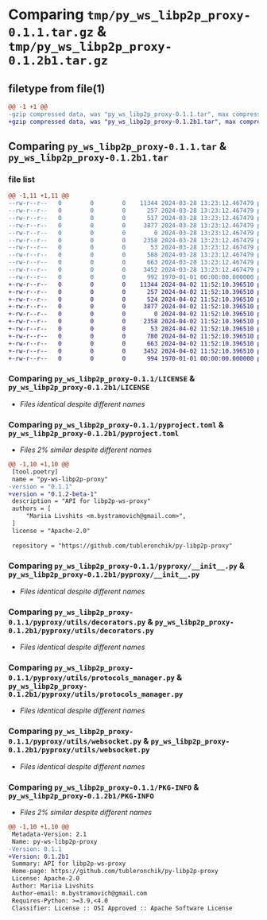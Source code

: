 # Comparing `tmp/py_ws_libp2p_proxy-0.1.1.tar.gz` & `tmp/py_ws_libp2p_proxy-0.1.2b1.tar.gz`

## filetype from file(1)

```diff
@@ -1 +1 @@
-gzip compressed data, was "py_ws_libp2p_proxy-0.1.1.tar", max compression
+gzip compressed data, was "py_ws_libp2p_proxy-0.1.2b1.tar", max compression
```

## Comparing `py_ws_libp2p_proxy-0.1.1.tar` & `py_ws_libp2p_proxy-0.1.2b1.tar`

### file list

```diff
@@ -1,11 +1,11 @@
--rw-r--r--   0        0        0    11344 2024-03-28 13:23:12.467479 py_ws_libp2p_proxy-0.1.1/LICENSE
--rw-r--r--   0        0        0      257 2024-03-28 13:23:12.467479 py_ws_libp2p_proxy-0.1.1/README.md
--rw-r--r--   0        0        0      517 2024-03-28 13:23:12.467479 py_ws_libp2p_proxy-0.1.1/pyproject.toml
--rw-r--r--   0        0        0     3877 2024-03-28 13:23:12.467479 py_ws_libp2p_proxy-0.1.1/pyproxy/__init__.py
--rw-r--r--   0        0        0        0 2024-03-28 13:23:12.467479 py_ws_libp2p_proxy-0.1.1/pyproxy/utils/__init__.py
--rw-r--r--   0        0        0     2358 2024-03-28 13:23:12.467479 py_ws_libp2p_proxy-0.1.1/pyproxy/utils/decorators.py
--rw-r--r--   0        0        0       53 2024-03-28 13:23:12.467479 py_ws_libp2p_proxy-0.1.1/pyproxy/utils/logger.py
--rw-r--r--   0        0        0      588 2024-03-28 13:23:12.467479 py_ws_libp2p_proxy-0.1.1/pyproxy/utils/message.py
--rw-r--r--   0        0        0      663 2024-03-28 13:23:12.467479 py_ws_libp2p_proxy-0.1.1/pyproxy/utils/protocols_manager.py
--rw-r--r--   0        0        0     3452 2024-03-28 13:23:12.467479 py_ws_libp2p_proxy-0.1.1/pyproxy/utils/websocket.py
--rw-r--r--   0        0        0      992 1970-01-01 00:00:00.000000 py_ws_libp2p_proxy-0.1.1/PKG-INFO
+-rw-r--r--   0        0        0    11344 2024-04-02 11:52:10.396510 py_ws_libp2p_proxy-0.1.2b1/LICENSE
+-rw-r--r--   0        0        0      257 2024-04-02 11:52:10.396510 py_ws_libp2p_proxy-0.1.2b1/README.md
+-rw-r--r--   0        0        0      524 2024-04-02 11:52:10.396510 py_ws_libp2p_proxy-0.1.2b1/pyproject.toml
+-rw-r--r--   0        0        0     3877 2024-04-02 11:52:10.396510 py_ws_libp2p_proxy-0.1.2b1/pyproxy/__init__.py
+-rw-r--r--   0        0        0        0 2024-04-02 11:52:10.396510 py_ws_libp2p_proxy-0.1.2b1/pyproxy/utils/__init__.py
+-rw-r--r--   0        0        0     2358 2024-04-02 11:52:10.396510 py_ws_libp2p_proxy-0.1.2b1/pyproxy/utils/decorators.py
+-rw-r--r--   0        0        0       53 2024-04-02 11:52:10.396510 py_ws_libp2p_proxy-0.1.2b1/pyproxy/utils/logger.py
+-rw-r--r--   0        0        0      780 2024-04-02 11:52:10.396510 py_ws_libp2p_proxy-0.1.2b1/pyproxy/utils/message.py
+-rw-r--r--   0        0        0      663 2024-04-02 11:52:10.396510 py_ws_libp2p_proxy-0.1.2b1/pyproxy/utils/protocols_manager.py
+-rw-r--r--   0        0        0     3452 2024-04-02 11:52:10.396510 py_ws_libp2p_proxy-0.1.2b1/pyproxy/utils/websocket.py
+-rw-r--r--   0        0        0      994 1970-01-01 00:00:00.000000 py_ws_libp2p_proxy-0.1.2b1/PKG-INFO
```

### Comparing `py_ws_libp2p_proxy-0.1.1/LICENSE` & `py_ws_libp2p_proxy-0.1.2b1/LICENSE`

 * *Files identical despite different names*

### Comparing `py_ws_libp2p_proxy-0.1.1/pyproject.toml` & `py_ws_libp2p_proxy-0.1.2b1/pyproject.toml`

 * *Files 2% similar despite different names*

```diff
@@ -1,10 +1,10 @@
 [tool.poetry]
 name = "py-ws-libp2p-proxy"
-version = "0.1.1"
+version = "0.1.2-beta-1"
 description = "API for libp2p-ws-proxy"
 authors = [
     "Mariia Livshits <m.bystramovich@gmail.com>",
 ]
 license = "Apache-2.0"
 
 repository = "https://github.com/tubleronchik/py-libp2p-proxy"
```

### Comparing `py_ws_libp2p_proxy-0.1.1/pyproxy/__init__.py` & `py_ws_libp2p_proxy-0.1.2b1/pyproxy/__init__.py`

 * *Files identical despite different names*

### Comparing `py_ws_libp2p_proxy-0.1.1/pyproxy/utils/decorators.py` & `py_ws_libp2p_proxy-0.1.2b1/pyproxy/utils/decorators.py`

 * *Files identical despite different names*

### Comparing `py_ws_libp2p_proxy-0.1.1/pyproxy/utils/protocols_manager.py` & `py_ws_libp2p_proxy-0.1.2b1/pyproxy/utils/protocols_manager.py`

 * *Files identical despite different names*

### Comparing `py_ws_libp2p_proxy-0.1.1/pyproxy/utils/websocket.py` & `py_ws_libp2p_proxy-0.1.2b1/pyproxy/utils/websocket.py`

 * *Files identical despite different names*

### Comparing `py_ws_libp2p_proxy-0.1.1/PKG-INFO` & `py_ws_libp2p_proxy-0.1.2b1/PKG-INFO`

 * *Files 2% similar despite different names*

```diff
@@ -1,10 +1,10 @@
 Metadata-Version: 2.1
 Name: py-ws-libp2p-proxy
-Version: 0.1.1
+Version: 0.1.2b1
 Summary: API for libp2p-ws-proxy
 Home-page: https://github.com/tubleronchik/py-libp2p-proxy
 License: Apache-2.0
 Author: Mariia Livshits
 Author-email: m.bystramovich@gmail.com
 Requires-Python: >=3.9,<4.0
 Classifier: License :: OSI Approved :: Apache Software License
```


